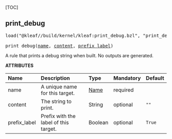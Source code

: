 <!-- Generated with Stardoc: http://skydoc.bazel.build -->



[TOC]

<a id="print_debug"></a>

## print_debug

<pre>
load("@kleaf//build/kernel/kleaf:print_debug.bzl", "print_debug")

print_debug(<a href="#print_debug-name">name</a>, <a href="#print_debug-content">content</a>, <a href="#print_debug-prefix_label">prefix_label</a>)
</pre>

A rule that prints a debug string when built. No outputs are generated.

**ATTRIBUTES**


| Name  | Description | Type | Mandatory | Default |
| :------------- | :------------- | :------------- | :------------- | :------------- |
| <a id="print_debug-name"></a>name |  A unique name for this target.   | <a href="https://bazel.build/concepts/labels#target-names">Name</a> | required |  |
| <a id="print_debug-content"></a>content |  The string to print.   | String | optional |  `""`  |
| <a id="print_debug-prefix_label"></a>prefix_label |  Prefix with the label of this target.   | Boolean | optional |  `True`  |


